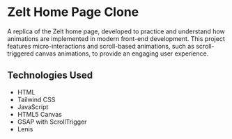 # Zelt Home Page Clone

A replica of the Zelt home page, developed to practice and understand how animations are implemented in modern front-end development. This project features micro-interactions and scroll-based animations, such as scroll-triggered canvas animations, to provide an engaging user experience.

## Technologies Used

- HTML
- Tailwind CSS
- JavaScript
- HTML5 Canvas
- GSAP with ScrollTrigger
- Lenis

